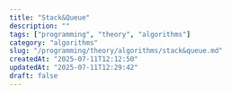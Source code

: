 ```yaml
---
title: "Stack&Queue"
description: ""
tags: ["programming", "theory", "algorithms"]
category: "algorithms"
slug: "/programming/theory/algorithms/stack&queue.md"
createdAt: "2025-07-11T12:12:50"
updatedAt: "2025-07-11T12:29:42"
draft: false
---
```

